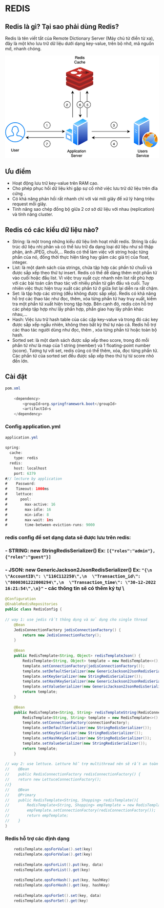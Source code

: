# REDIS

## Redis là gì? Tại sao phải dùng Redis?

Redis là tên viết tắt của Remote Dictionary Server (Máy chủ từ điển từ xa), đây là một kho lưu trữ dữ liệu dưới dạng key-value, trên bộ nhớ, mã nguồn mở, nhanh chóng.

![img.png](blog/java/img/redis.png)

## Ưu điểm

- Hoạt động lưu trữ key-value trên RAM cao.
- Cho phép phục hồi dữ liệu khi gặp sự cố nhờ việc lưu trữ dữ liệu trên đĩa cứng .
- Có khả năng phản hồi rất nhanh chỉ với vài mili giây để xử lý hàng triệu request mỗi giây.
- Tính năng sao chép đồng bộ giữa 2 cơ sở dữ liệu với nhau (replication) và tính năng cluster.


## Redis có các kiểu dữ liệu nào?
- String: là một trong những kiểu dữ liệu linh hoạt nhất redis. String là cấu trúc dữ liệu nhị phân và có thể lưu trữ đa dạng loại dữ liệu như số thập phân, ảnh JPEG, chuỗi,… Redis có thể làm việc với string hoặc từng phần của nó, đồng thời thực hiện tăng hay giảm các giá trị của float, integer.
- List: là một danh sách của strings, chứa tập hợp các phần tử chuỗi và được sắp xếp theo thứ tự insert. Redis có thể dễ dàng thêm một phần tử vào cuối hoặc đầu list. Vì việc truy xuất cực nhanh nên list rất phù hợp với các bài toán cần thao tác với nhiều phần tử gần đầu và cuối. Tuy nhiên việc thực hiện truy xuất các phần tử ở giữa list lại diễn ra rất chậm.
- Set: là tập hợp các string (đều không được sắp xếp). Redis có khả năng hỗ trợ các thao tác như đọc, thêm, xóa từng phần tử hay truy xuất, kiểm tra một phần tử xuất hiện trong tập hợp. Bên cạnh đó, redis còn hỗ trợ các phép tập hợp như lấy phần hợp, phần giao hay lấy phần khác nhau,…
- Hash: Việc lưu trữ hash table của các cặp key-value và trong đó các key được sắp xếp ngẫu nhiên, không theo bất kỳ thứ tự nào cả. Redis hỗ trợ các thao tác người dùng như đọc, thêm , xóa từng phần tử hoặc toàn bộ hash.
- Sorted set: là một danh sách được sắp xếp theo score, trong đó mỗi phần tử như là map của 1 string (member) và 1 floating-point number (score). Tương tự với set, redis cũng có thể thêm, xóa, đọc từng phần tử. Các phần tử của sorted set đều được sắp xếp theo thứ tự từ score nhỏ đến lớn.


## Cài đặt

```java
pom.xml

    <dependency>
        <groupId>org.springframework.boot</groupId>
        <artifactId>s
    </dependency>
```
### Config application.yml
```java
application.yml

spring:
  cache:
    type: redis
  redis:
    host: localhost
    port: 6379
#// lecture by application
#    Password:
#    Timeout: 1000ms
#    lettuce:
#      pool:
#        max-active: 16
#        max-idle: 16
#        min-idle: 8
#        max-wait: 1ms
#        time-between-eviction-runs: 9000
```
### redis config để set dạng data sẽ được lưu trên redis:

### - STRING: new StringRedisSerializer() Ex: ``[{"roles":"admin"},{"roles":"guest"}]``
### - JSON: new GenericJackson2JsonRedisSerializer() Ex: ``"{\n  \"AccountID\": \"116C112250\",\n  \"Transaction_id\": \"8000301222000294\",\n  \"Transaction_time\": \"30-12-2022 16:21:54\",\n}"`` - các thông tin sẽ có thêm ký tự \

```java
@Configuration
@EnableRedisRepositories
public class RedisConfig {

// way 1: use jedis rất thông dụng và sử dụng cho single thread
    @Bean
    JedisConnectionFactory jedisConnectionFactory() {
        return new JedisConnectionFactory();
    }

    @Bean
    public RedisTemplate<String, Object> redisTemplateJson() {
        RedisTemplate<String, Object> template = new RedisTemplate<>();
        template.setConnectionFactory(jedisConnectionFactory());
        template.setDefaultSerializer(new GenericJackson2JsonRedisSerializer());
        template.setKeySerializer(new StringRedisSerializer());
        template.setHashKeySerializer(new GenericJackson2JsonRedisSerializer());
        template.setValueSerializer(new GenericJackson2JsonRedisSerializer());
        return template;
    }

    @Bean
    public RedisTemplate<String, String> redisTemplateString(RedisConnectionFactory connectionFactory) {
        RedisTemplate<String, String> template = new RedisTemplate<>();
        template.setConnectionFactory(connectionFactory);
        template.setDefaultSerializer(new StringRedisSerializer());
        template.setKeySerializer(new StringRedisSerializer());
        template.setHashKeySerializer(new StringRedisSerializer());
        template.setValueSerializer(new StringRedisSerializer());
        return template;
    }

// way 2: use lettuce. Letture hỗ trợ multithread nên sẽ rất an toàn nhưng phải dựa trên thực tế để đưa ra lựa chọn
//    @Bean
//    public RedisConnectionFactory redisConnectionFactory() {
//    return new LettuceConnectionFactory();
//}
//    @Bean
//    @Primary
//    public RedisTemplate<String, Shopping> redisTemplate(){
//        RedisTemplate<String, Shopping> empTemplate = new RedisTemplate<>();
//        empTemplate.setConnectionFactory(redisConnectionFactory());
//        return empTemplate;
//    }
}
```


### Redis hỗ trợ các định dạng
```java
    redisTemplate.opsForValue().set(key)
    redisTemplate.opsForValue().get(key)

    redisTemplate.opsForList().put(key, data)
    redisTemplate.opsForList().get(key)

    redisTemplate.opsForHash().put(key, hashKey)
    redisTemplate.opsForHash().get(key, hashKey)

    redisTemplate.opsForSet().set(key, data)
    redisTemplate.opsForSet().get(key)
```